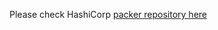 Please check HashiCorp [packer repository here](https://github.com/e2eSolutionArchitect/hashicorp-packer)
